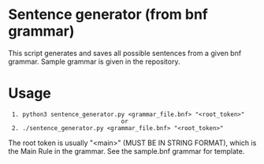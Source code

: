 # Sentence generator (from bnf grammar)
This script generates and saves all possible sentences from a given bnf grammar. Sample grammar is given in the repository.

# Usage
~~~
 1. python3 sentence_generator.py <grammar_file.bnf> "<root_token>" 
                                or
 2. ./sentence_generator.py <grammar_file.bnf> "<root_token>"
 ~~~

The root token is usually "\<main>" (MUST BE IN STRING FORMAT), which is the Main Rule in the grammar. See the sample.bnf grammar for template.
